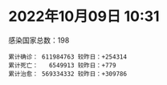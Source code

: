 
# 2022年10月09日 10:31
感染国家总数：198
```
累计确诊： 611984763 较昨日：+254314
累计死亡：   6549913 较昨日：+779
累计治愈： 569334332 较昨日：+309786
```
<div id="main" style="width:100%;height:800px;margin-bottom:10px;"></div>
<div id="second" style="width:100%;height:1000px;margin-bottom:10px;"></div>
<div id="third" style="width:100%;height:1000px;margin-bottom:10px;"></div>
<div id="last" style="width:100%;height:3000px;"></div>

<script>
import * as echarts from "echarts";
export default {
  mounted () {
    this.chart = echarts.init(document.getElementById("main"), "dark")
    this.secondChart = echarts.init(document.getElementById("second"), "dark")
    this.thirdChart = echarts.init(document.getElementById("third"), "dark")
    this.lastChart = echarts.init(document.getElementById("last"), "dark")
    var option = {
      tooltip: { trigger: "axis", axisPointer: { type: "shadow" } },
      legend: {},
      grid: { left: "3%", right: "4%", bottom: "3%", containLabel: true },
      xAxis: { type: "value" },
      yAxis: {
        type: "category", data: ["意大利","英国","韩国","德国","巴西","法国","印度","美国",]
      },
      series: [
        { name: "新增确诊", type: "bar", stack: "total", label: { show: true }, emphasis: { focus: "series" }, data: [43716,0,17654,0,5603,57270,889,26078,] }, 
        { name: "累计确诊", type: "bar", stack: "total", label: { show: true }, emphasis: { focus: "series" }, data: [22781293,23957310,24970789,33948632,34762860,35823627,44610146,98549246,] }, 
        { name: "新增死亡", type: "bar", stack: "total", label: { show: true }, emphasis: { focus: "series" }, data: [60,0,29,0,46,0,0,218,] }, 
        { name: "累计死亡", type: "bar", stack: "total", label: { show: true }, emphasis: { focus: "series" }, data: [177478,208258,28675,150535,686895,155422,528778,1087873,] }, 
        { name: "累计治愈", type: "bar", stack: "total", label: { show: true }, emphasis: { focus: "series" }, data: [22106318,24692,24474322,32565500,33905120,34760962,44051228,95646286,] },]
    }
    this.chart.setOption(option);
    var secondOption = {
      tooltip: { trigger: "axis", axisPointer: { type: "shadow" } },
      legend: {},
      grid: { left: "3%", right: "4%", bottom: "3%", containLabel: true },
      xAxis: { type: "value" },
      yAxis: {
        type: "category", data: ["墨西哥","伊朗","荷兰","阿根廷","澳大利亚","越南","西班牙","土耳其","俄罗斯","日本",]
      },
      series: [
        { name: "新增确诊", type: "bar", stack: "total", label: { show: true }, emphasis: { focus: "series" }, data: [4731,335,0,0,819,682,0,0,20571,26785,] }, 
        { name: "累计确诊", type: "bar", stack: "total", label: { show: true }, emphasis: { focus: "series" }, data: [7095696,7551357,8441351,9711355,10276500,11486043,13441941,16873793,21184513,21516523,] }, 
        { name: "新增死亡", type: "bar", stack: "total", label: { show: true }, emphasis: { focus: "series" }, data: [63,7,0,0,0,1,0,0,106,83,] }, 
        { name: "累计死亡", type: "bar", stack: "total", label: { show: true }, emphasis: { focus: "series" }, data: [330202,144478,22663,129937,15369,43153,114468,101139,388097,45404,] }, 
        { name: "累计治愈", type: "bar", stack: "total", label: { show: true }, emphasis: { focus: "series" }, data: [6366612,7327533,8373097,9572236,10216900,10596187,13242579,16772654,20385431,20425937,] },]
    }
    this.secondChart.setOption(secondOption);
    var thirdOption = {
      tooltip: { trigger: "axis", axisPointer: { type: "shadow" } },
      legend: {},
      grid: { left: "3%", right: "4%", bottom: "3%", containLabel: true },
      xAxis: { type: "value" },
      yAxis: {
        type: "category", data: ["以色列","泰国","马来西亚","希腊","乌克兰","奥地利","葡萄牙","哥伦比亚","波兰","印度尼西亚",]
      },
      series: [
        { name: "新增确诊", type: "bar", stack: "total", label: { show: true }, emphasis: { focus: "series" }, data: [0,0,3415,0,0,13664,0,0,3732,1325,] }, 
        { name: "累计确诊", type: "bar", stack: "total", label: { show: true }, emphasis: { focus: "series" }, data: [4667287,4682132,4853523,4975067,5177217,5239883,5501103,6308087,6314705,6443949,] }, 
        { name: "新增死亡", type: "bar", stack: "total", label: { show: true }, emphasis: { focus: "series" }, data: [0,0,7,0,0,14,0,0,13,6,] }, 
        { name: "累计死亡", type: "bar", stack: "total", label: { show: true }, emphasis: { focus: "series" }, data: [11710,32771,36398,33200,109206,20823,25075,141807,117756,158198,] }, 
        { name: "累计治愈", type: "bar", stack: "total", label: { show: true }, emphasis: { focus: "series" }, data: [4649052,4642894,4794004,4894831,5013391,5078414,5415573,6135815,5335940,6269262,] },]
    }
    this.thirdChart.setOption(thirdOption);
    var lastOption = {
      tooltip: { trigger: "axis", axisPointer: { type: "shadow" } },
      legend: {},
      grid: { left: "3%", right: "4%", bottom: "3%", containLabel: true },
      xAxis: { type: "value" },
      yAxis: {
        type: "category", data: ["朝鲜","西撒哈拉","蒙特塞拉特岛","梵蒂冈","红宝石公主号","钻石公主号","圣文森特岛","列支敦士登公国","安圭拉","圣多美和普林西比","特克斯和凯科斯群岛","圣基茨和尼维斯","乍得","塞拉利昂","利比里亚","科摩罗","几内亚比绍","安提瓜和巴布达","尼日尔","厄立特里亚","也门","冈比亚","摩纳哥","中非共和国","吉布提","多米尼克","萨摩亚","赤道几内亚","塔吉克斯坦","南苏丹","尼加拉瓜","格林纳达","直布罗陀","圣马力诺","布基纳法索","东帝汶","刚果（布）","索马里","贝宁","圣卢西亚","马里","海地","莱索托","巴哈马","几内亚","多哥","坦桑尼亚","毛里求斯","阿鲁巴","巴布亚新几内亚","安道尔","塞舌尔","加蓬","布隆迪","叙利亚","不丹","佛得角","毛里塔尼亚","苏丹","马达加斯加","斐济","伯利兹","圭亚那","斯威士兰","新喀里多尼亚","法属波利尼西亚","苏里南","科特迪瓦","马拉维","塞内加尔","刚果（金）","法属圭亚那","巴巴多斯","安哥拉","马耳他","喀麦隆","卢旺达","柬埔寨","波多黎各","牙买加","纳米比亚","乌干达","加纳","特立尼达和多巴哥","马尔代夫","阿富汗","萨尔瓦多","冰岛","吉尔吉斯斯坦","老挝","马提尼克岛","文莱","莫桑比克","乌兹别克斯坦","津巴布韦","尼日利亚","阿尔及利亚","黑山","卢森堡","博茨瓦纳","阿尔巴尼亚","赞比亚","肯尼亚","北马其顿","阿曼","波黑","亚美尼亚","洪都拉斯","卡塔尔","埃塞俄比亚","利比亚","埃及","委内瑞拉","摩尔多瓦","塞浦路斯","爱沙尼亚","巴勒斯坦","缅甸","多米尼加","科威特","斯里兰卡","巴林","巴拉圭","沙特阿拉伯","阿塞拜疆","拉脱维亚","蒙古国","乌拉圭","巴拿马","白俄罗斯","尼泊尔","厄瓜多尔","阿联酋","哥斯达黎加","玻利维亚","古巴","危地马拉","突尼斯","斯洛文尼亚","黎巴嫩","克罗地亚","立陶宛","保加利亚","摩洛哥","芬兰","哈萨克斯坦","挪威","巴基斯坦","爱尔兰","约旦","格鲁吉亚","新西兰","斯洛伐克","新加坡","孟加拉国","匈牙利","塞尔维亚","伊拉克","瑞典","丹麦","罗马尼亚","菲律宾","南非","瑞士","捷克","秘鲁","加拿大","比利时","智利",]
      },
      series: [
        { name: "新增确诊", type: "bar", stack: "total", label: { show: true }, emphasis: { focus: "series" }, data: [0,0,0,0,0,0,0,0,0,0,0,0,0,0,0,0,0,0,0,2,0,0,9,0,0,0,0,0,0,0,0,0,0,0,0,0,0,0,0,33,2,0,0,0,0,0,0,0,0,0,0,0,0,0,0,0,0,14,0,0,0,0,18,0,0,0,0,34,4,29,0,0,0,0,17,0,4,0,0,0,0,0,0,0,0,72,0,0,0,2,0,0,0,0,0,75,0,91,0,0,29,0,0,0,0,0,0,0,448,11,0,0,18,0,2789,0,0,0,0,0,13,195,0,87,77,0,0,0,0,0,6,0,332,0,0,4,384,0,2386,0,772,820,288,14,0,0,37,0,0,0,0,0,477,6198,299,0,1475,0,0,0,669,2199,0,0,2874,0,0,0,3738,] }, 
        { name: "累计确诊", type: "bar", stack: "total", label: { show: true }, emphasis: { focus: "series" }, data: [1,10,11,29,620,712,2298,3026,3866,6236,6380,6541,7590,7751,7974,8471,8796,9098,9931,10177,11939,12508,14717,14957,15690,15760,15941,17030,17786,17823,18491,19536,20095,21002,21631,23253,24837,27216,27782,29550,32697,33756,34490,37309,37950,39169,39513,40519,42914,45091,46275,47141,48713,50225,57321,62095,62387,62908,63339,66684,68244,68884,71379,73410,74179,76703,81114,87422,88045,88506,92934,94073,102580,103131,114839,121652,132511,137921,151732,151931,169253,169396,169685,183824,185082,200202,201785,205823,206160,215995,221618,227756,230312,244296,257655,265816,270701,281114,294753,326329,332472,333555,338484,343319,398424,399071,443785,456664,456819,493682,507010,515645,544950,590752,590783,603185,620757,625497,645952,658520,670857,683242,717039,817490,822104,937162,983515,986446,987613,994037,999866,1006070,1030478,1072807,1108648,1111233,1129099,1145829,1201767,1216638,1237687,1256823,1264615,1265086,1312634,1393935,1462945,1572972,1666048,1746997,1780691,1789425,1847006,1948402,2029314,2107907,2376699,2460572,2601153,3118314,3275276,3965865,4020788,4109154,4126351,4148161,4270891,4566207,4649348,] }, 
        { name: "新增死亡", type: "bar", stack: "total", label: { show: true }, emphasis: { focus: "series" }, data: [0,0,0,0,0,0,0,0,0,0,0,0,0,0,0,0,0,0,0,0,0,0,0,0,0,0,0,0,0,0,0,0,0,0,0,0,0,0,0,4,0,0,0,0,0,0,0,0,0,0,0,0,0,0,0,0,0,0,0,0,0,0,0,0,0,0,0,0,0,0,0,0,0,0,0,0,0,0,0,0,0,0,0,0,0,0,0,0,0,0,0,0,0,0,0,0,0,0,0,0,0,0,0,0,0,0,0,0,0,0,0,0,0,0,5,0,0,0,0,0,0,0,0,1,0,0,0,0,0,0,0,0,0,0,0,0,6,0,3,0,6,1,1,0,0,0,0,0,0,0,0,0,3,1,0,0,11,0,0,0,4,39,0,0,25,0,0,0,16,] }, 
        { name: "累计死亡", type: "bar", stack: "total", label: { show: true }, emphasis: { focus: "series" }, data: [1,1,1,0,10,13,12,59,12,77,36,46,193,126,294,161,175,146,312,103,2158,372,63,113,189,74,29,183,125,138,225,237,108,118,387,138,386,1361,163,404,742,857,706,833,455,286,845,1027,227,668,155,169,306,38,3163,21,410,995,4962,1410,878,686,1281,1422,314,649,1385,826,2682,1968,1443,410,560,1917,806,1935,1467,3056,2609,3320,4065,3628,1459,4224,308,7804,4230,213,2991,758,1044,225,2222,1637,5604,3155,6881,2782,1130,2789,3588,4017,5678,9544,4260,16151,8691,10996,682,7572,6437,24613,5818,11858,1187,2692,5404,19464,4384,2563,16767,1520,19595,9365,9927,6012,2179,7495,8502,7118,12018,35900,2346,8913,22237,8530,19830,29254,6836,10684,16959,9340,37746,16278,6149,13692,4121,30620,7922,14122,16900,2992,20475,1629,29380,47576,17077,25356,20243,7121,67076,63230,102194,14192,41225,216700,45394,32716,61306,] }, 
        { name: "累计治愈", type: "bar", stack: "total", label: { show: true }, emphasis: { focus: "series" }, data: [0,9,2,29,0,699,2233,2948,3849,6153,6321,6482,4874,4393,7659,8305,8301,8923,8890,10068,9124,12028,14591,14536,15427,15673,1605,16707,17264,17335,4225,19248,16579,20667,21143,23102,24006,13182,27464,29095,31786,31410,25980,36120,37034,38744,183,38857,42438,43982,46053,46446,48307,49863,54129,61564,61915,61816,57412,65251,66305,68141,70036,71960,73847,33500,49626,86533,84965,86417,83521,11254,101812,101155,113364,118616,131027,134794,129614,99392,164813,100431,167712,176317,163687,178745,179410,75685,196406,7660,0,222140,227964,241486,251646,259043,182336,277380,287707,322955,327193,329461,332762,333343,384669,376654,431560,132498,452209,471994,500525,442182,538577,504142,581199,524990,614914,597898,641157,655316,654000,678964,697361,804467,811597,891237,980372,977955,978039,985592,987275,967150,1009574,860711,1056019,1102622,1108984,983630,1163485,1087587,1215500,1226180,1216229,1248646,1277070,1379226,1457689,1538689,1651092,1731007,1637293,1777436,1820835,1857536,1969344,2025292,2321768,2434378,2554152,3098476,3193483,3875570,3912506,4031966,4060939,3924576,4155117,4464483,4573389,] },]
    }
    this.lastChart.setOption(lastOption);

    window.onresize = () => {
      this.chart.resize()
      this.secondChart.resize()
      this.thirdChart.resize()
      this.lastChart.resize()
    }
  }
};
</script>

|国家|新增确诊|累计确诊|新增死亡|累计死亡|累计治愈|
|:--:|---:|---:|---:|---:|---:|
|美国|26078|98549246|218|1087873|95646286|
|印度|889|44610146|0|528778|44051228|
|法国|57270|35823627|0|155422|34760962|
|巴西|5603|34762860|46|686895|33905120|
|德国|0|33948632|0|150535|32565500|
|韩国|17654|24970789|29|28675|24474322|
|英国|0|23957310|0|208258|24692|
|意大利|43716|22781293|60|177478|22106318|
|日本|26785|21516523|83|45404|20425937|
|俄罗斯|20571|21184513|106|388097|20385431|
|土耳其|0|16873793|0|101139|16772654|
|西班牙|0|13441941|0|114468|13242579|
|越南|682|11486043|1|43153|10596187|
|澳大利亚|819|10276500|0|15369|10216900|
|阿根廷|0|9711355|0|129937|9572236|
|荷兰|0|8441351|0|22663|8373097|
|伊朗|335|7551357|7|144478|7327533|
|墨西哥|4731|7095696|63|330202|6366612|
|印度尼西亚|1325|6443949|6|158198|6269262|
|波兰|3732|6314705|13|117756|5335940|
|哥伦比亚|0|6308087|0|141807|6135815|
|葡萄牙|0|5501103|0|25075|5415573|
|奥地利|13664|5239883|14|20823|5078414|
|乌克兰|0|5177217|0|109206|5013391|
|希腊|0|4975067|0|33200|4894831|
|马来西亚|3415|4853523|7|36398|4794004|
|泰国|0|4682132|0|32771|4642894|
|以色列|0|4667287|0|11710|4649052|
|智利|3738|4649348|16|61306|4573389|
|比利时|0|4566207|0|32716|4464483|
|加拿大|0|4270891|0|45394|4155117|
|秘鲁|0|4148161|0|216700|3924576|
|捷克|2874|4126351|25|41225|4060939|
|瑞士|0|4109154|0|14192|4031966|
|南非|0|4020788|0|102194|3912506|
|菲律宾|2199|3965865|39|63230|3875570|
|罗马尼亚|669|3275276|4|67076|3193483|
|丹麦|0|3118314|0|7121|3098476|
|瑞典|0|2601153|0|20243|2554152|
|伊拉克|0|2460572|0|25356|2434378|
|塞尔维亚|1475|2376699|11|17077|2321768|
|匈牙利|0|2107907|0|47576|2025292|
|孟加拉国|299|2029314|0|29380|1969344|
|新加坡|6198|1948402|1|1629|1857536|
|斯洛伐克|477|1847006|3|20475|1820835|
|新西兰|0|1789425|0|2992|1777436|
|格鲁吉亚|0|1780691|0|16900|1637293|
|约旦|0|1746997|0|14122|1731007|
|爱尔兰|0|1666048|0|7922|1651092|
|巴基斯坦|0|1572972|0|30620|1538689|
|挪威|37|1462945|0|4121|1457689|
|哈萨克斯坦|0|1393935|0|13692|1379226|
|芬兰|0|1312634|0|6149|1277070|
|摩洛哥|14|1265086|0|16278|1248646|
|保加利亚|288|1264615|1|37746|1216229|
|立陶宛|820|1256823|1|9340|1226180|
|克罗地亚|772|1237687|6|16959|1215500|
|黎巴嫩|0|1216638|0|10684|1087587|
|斯洛文尼亚|2386|1201767|3|6836|1163485|
|突尼斯|0|1145829|0|29254|983630|
|危地马拉|384|1129099|6|19830|1108984|
|古巴|4|1111233|0|8530|1102622|
|玻利维亚|0|1108648|0|22237|1056019|
|哥斯达黎加|0|1072807|0|8913|860711|
|阿联酋|332|1030478|0|2346|1009574|
|厄瓜多尔|0|1006070|0|35900|967150|
|尼泊尔|6|999866|0|12018|987275|
|白俄罗斯|0|994037|0|7118|985592|
|巴拿马|0|987613|0|8502|978039|
|乌拉圭|0|986446|0|7495|977955|
|蒙古国|0|983515|0|2179|980372|
|拉脱维亚|0|937162|0|6012|891237|
|阿塞拜疆|77|822104|0|9927|811597|
|沙特阿拉伯|87|817490|1|9365|804467|
|巴拉圭|0|717039|0|19595|697361|
|巴林|195|683242|0|1520|678964|
|斯里兰卡|13|670857|0|16767|654000|
|科威特|0|658520|0|2563|655316|
|多米尼加|0|645952|0|4384|641157|
|缅甸|0|625497|0|19464|597898|
|巴勒斯坦|0|620757|0|5404|614914|
|爱沙尼亚|0|603185|0|2692|524990|
|塞浦路斯|2789|590783|5|1187|581199|
|摩尔多瓦|0|590752|0|11858|504142|
|委内瑞拉|18|544950|0|5818|538577|
|埃及|0|515645|0|24613|442182|
|利比亚|0|507010|0|6437|500525|
|埃塞俄比亚|11|493682|0|7572|471994|
|卡塔尔|448|456819|0|682|452209|
|洪都拉斯|0|456664|0|10996|132498|
|亚美尼亚|0|443785|0|8691|431560|
|波黑|0|399071|0|16151|376654|
|阿曼|0|398424|0|4260|384669|
|北马其顿|0|343319|0|9544|333343|
|肯尼亚|0|338484|0|5678|332762|
|赞比亚|0|333555|0|4017|329461|
|阿尔巴尼亚|29|332472|0|3588|327193|
|博茨瓦纳|0|326329|0|2789|322955|
|卢森堡|0|294753|0|1130|287707|
|黑山|91|281114|0|2782|277380|
|阿尔及利亚|0|270701|0|6881|182336|
|尼日利亚|75|265816|0|3155|259043|
|津巴布韦|0|257655|0|5604|251646|
|乌兹别克斯坦|0|244296|0|1637|241486|
|莫桑比克|0|230312|0|2222|227964|
|文莱|0|227756|0|225|222140|
|马提尼克岛|0|221618|0|1044|0|
|老挝|2|215995|0|758|7660|
|吉尔吉斯斯坦|0|206160|0|2991|196406|
|冰岛|0|205823|0|213|75685|
|萨尔瓦多|0|201785|0|4230|179410|
|阿富汗|72|200202|0|7804|178745|
|马尔代夫|0|185082|0|308|163687|
|特立尼达和多巴哥|0|183824|0|4224|176317|
|加纳|0|169685|0|1459|167712|
|乌干达|0|169396|0|3628|100431|
|纳米比亚|0|169253|0|4065|164813|
|牙买加|0|151931|0|3320|99392|
|波多黎各|0|151732|0|2609|129614|
|柬埔寨|0|137921|0|3056|134794|
|卢旺达|4|132511|0|1467|131027|
|喀麦隆|0|121652|0|1935|118616|
|马耳他|17|114839|0|806|113364|
|安哥拉|0|103131|0|1917|101155|
|巴巴多斯|0|102580|0|560|101812|
|法属圭亚那|0|94073|0|410|11254|
|刚果（金）|0|92934|0|1443|83521|
|塞内加尔|29|88506|0|1968|86417|
|马拉维|4|88045|0|2682|84965|
|科特迪瓦|34|87422|0|826|86533|
|苏里南|0|81114|0|1385|49626|
|法属波利尼西亚|0|76703|0|649|33500|
|新喀里多尼亚|0|74179|0|314|73847|
|斯威士兰|0|73410|0|1422|71960|
|圭亚那|18|71379|0|1281|70036|
|伯利兹|0|68884|0|686|68141|
|斐济|0|68244|0|878|66305|
|马达加斯加|0|66684|0|1410|65251|
|苏丹|0|63339|0|4962|57412|
|毛里塔尼亚|14|62908|0|995|61816|
|佛得角|0|62387|0|410|61915|
|不丹|0|62095|0|21|61564|
|叙利亚|0|57321|0|3163|54129|
|布隆迪|0|50225|0|38|49863|
|加蓬|0|48713|0|306|48307|
|塞舌尔|0|47141|0|169|46446|
|安道尔|0|46275|0|155|46053|
|巴布亚新几内亚|0|45091|0|668|43982|
|阿鲁巴|0|42914|0|227|42438|
|毛里求斯|0|40519|0|1027|38857|
|坦桑尼亚|0|39513|0|845|183|
|多哥|0|39169|0|286|38744|
|几内亚|0|37950|0|455|37034|
|巴哈马|0|37309|0|833|36120|
|莱索托|0|34490|0|706|25980|
|海地|0|33756|0|857|31410|
|马里|2|32697|0|742|31786|
|圣卢西亚|33|29550|4|404|29095|
|贝宁|0|27782|0|163|27464|
|索马里|0|27216|0|1361|13182|
|刚果（布）|0|24837|0|386|24006|
|东帝汶|0|23253|0|138|23102|
|布基纳法索|0|21631|0|387|21143|
|圣马力诺|0|21002|0|118|20667|
|直布罗陀|0|20095|0|108|16579|
|格林纳达|0|19536|0|237|19248|
|尼加拉瓜|0|18491|0|225|4225|
|南苏丹|0|17823|0|138|17335|
|塔吉克斯坦|0|17786|0|125|17264|
|赤道几内亚|0|17030|0|183|16707|
|萨摩亚|0|15941|0|29|1605|
|多米尼克|0|15760|0|74|15673|
|吉布提|0|15690|0|189|15427|
|中非共和国|0|14957|0|113|14536|
|摩纳哥|9|14717|0|63|14591|
|冈比亚|0|12508|0|372|12028|
|也门|0|11939|0|2158|9124|
|厄立特里亚|2|10177|0|103|10068|
|尼日尔|0|9931|0|312|8890|
|安提瓜和巴布达|0|9098|0|146|8923|
|几内亚比绍|0|8796|0|175|8301|
|科摩罗|0|8471|0|161|8305|
|利比里亚|0|7974|0|294|7659|
|塞拉利昂|0|7751|0|126|4393|
|乍得|0|7590|0|193|4874|
|圣基茨和尼维斯|0|6541|0|46|6482|
|特克斯和凯科斯群岛|0|6380|0|36|6321|
|圣多美和普林西比|0|6236|0|77|6153|
|安圭拉|0|3866|0|12|3849|
|列支敦士登公国|0|3026|0|59|2948|
|圣文森特岛|0|2298|0|12|2233|
|钻石公主号|0|712|0|13|699|
|红宝石公主号|0|620|0|10|0|
|梵蒂冈|0|29|0|0|29|
|蒙特塞拉特岛|0|11|0|1|2|
|西撒哈拉|0|10|0|1|9|
|朝鲜|0|1|0|1|0|

